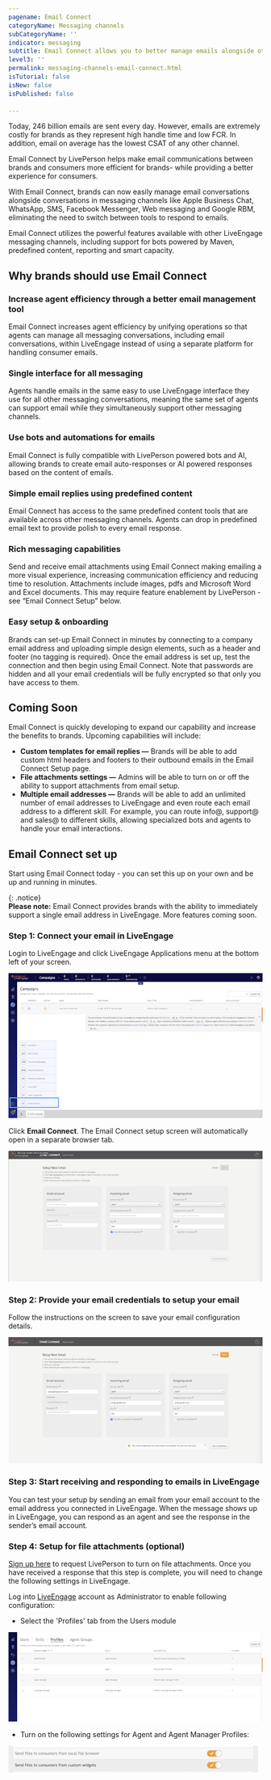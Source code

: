 ```yaml
---
pagename: Email Connect
categoryName: Messaging channels
subCategoryName: ''
indicator: messaging
subtitle: Email Connect allows you to better manage emails alongside other messaging channels using the powerful tools of LiveEngage
level3: ''
permalink: messaging-channels-email-connect.html
isTutorial: false
isNew: false
isPublished: false

---
```

Today, 246 billion emails are sent every day. However, emails are extremely costly for brands as they represent high handle time and low FCR. In addition, email on average has the lowest CSAT of any other channel.

Email Connect by LivePerson helps make email communications between brands and consumers more efficient for brands- while providing a better experience for consumers.

With Email Connect, brands can now easily manage email conversations alongside conversations in messaging channels like Apple Business Chat, WhatsApp, SMS, Facebook Messenger, Web messaging and Google RBM, eliminating the need to switch between tools to respond to emails.

Email Connect utilizes the powerful features available with other LiveEngage messaging channels, including support for bots powered by Maven, predefined content, reporting and smart capacity.

## Why brands should use Email Connect

### Increase agent efficiency through a better email management tool

Email Connect increases agent efficiency by unifying operations so that agents can manage all messaging conversations, including email conversations, within LiveEngage instead of using a separate platform for handling consumer emails.

### Single interface for all messaging

Agents handle emails in the same easy to use LiveEngage interface they use for all other messaging conversations, meaning the same set of agents can support email while they simultaneously support other messaging channels.

### Use bots and automations for emails

Email Connect is fully compatible with LivePerson powered bots and AI, allowing brands to create email auto-responses or AI powered responses based on the content of emails.

### Simple email replies using predefined content

Email Connect has access to the same predefined content tools that are available across other messaging channels. Agents can drop in predefined email text to provide polish to every email response.

### Rich messaging capabilities

Send and receive email attachments using Email Connect making emailing a more visual experience, increasing communication efficiency and reducing time to resolution. Attachments include images, pdfs and Microsoft Word and Excel documents. This may require feature enablement by LivePerson - see “Email Connect Setup” below.

### Easy setup & onboarding

Brands can set-up Email Connect in minutes by connecting to a company email address and uploading simple design elements, such as a header and footer (no tagging is required). Once the email address is set up, test the connection and then begin using Email Connect. Note that passwords are hidden and all your email credentials will be fully encrypted so that only you have access to them.

## Coming Soon

Email Connect is quickly developing to expand our capability and increase the benefits to brands. Upcoming capabilities will include:

* **Custom templates for email replies —** Brands will be able to add custom html headers and footers to their outbound emails in the Email Connect Setup page.
* **File attachments settings —** Admins will be able to turn on or off the ability to support attachments from email setup.
* **Multiple email addresses —** Brands will be able to add an unlimited number of email addresses to LiveEngage and even route each email address to a different skill. For example, you can route info@, support@ and sales@ to different skills, allowing specialized bots and agents to handle your email interactions.

## Email Connect set up

Start using Email Connect today - you can set this up on your own and be up and running in minutes.

{: .notice}  
**Please note:** Email Connect provides brands with the ability to immediately support a single email address in LiveEngage. More features coming soon.

### Step 1: Connect your email in LiveEngage

Login to LiveEngage and click LiveEngage Applications menu at the bottom left of your screen.

![](img/email-connect-1.png)

Click **Email Connect**. The Email Connect setup screen will automatically open in a separate browser tab.

![](img/email-connect-2.png)

### Step 2: Provide your email credentials to setup your email

Follow the instructions on the screen to save your email configuration details.

![](img/email-connect-3.png)

### Step 3: Start receiving and responding to emails in LiveEngage

You can test your setup by sending an email from your email account to the email address you connected in LiveEngage. When the message shows up in LiveEngage, you can respond as an agent and see the response in the sender’s email account.

### Step 4: Setup for file attachments (optional)

[Sign up here](https://docs.google.com/forms/d/1p48Be_gJMjWzZLcBQTO-cvomuGcjTI4rRxx88Y-wyoU/edit) to request LivePerson to turn on file attachments. Once you have received a response that this step is complete, you will need to change the following settings in LiveEngage.

Log into [LiveEngage](https://authentication.liveperson.net) account as Administrator to enable following configuration:

* Select the 'Profiles' tab from the Users module

![](img/email-connect-4.png)

* Turn on the following settings for Agent and Agent Manager Profiles:

![](img/email-connect-5.png)
